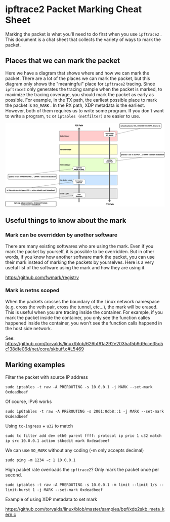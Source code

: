 # ipftrace2 Packet Marking Cheat Sheet

Marking the packet is what you'll need to do first when you use `ipftrace2` . This document is a chat sheet that collects the variety of ways to mark the packet.

## Places that we can mark the packet

Here we have a diagram that shows where and how we can mark the packet. There are a lot of the places we can mark the packet, but this diagram only shows the "meaningful" place for `ipftrace2` tracing. Since `ipftrace2` only generates the tracing sample when the packet is marked, to maximize the tracing coverage, you should mark the packet as early as possible. For example, in the TX path, the earliest possible place to mark the packet is `SO_MARK` . In the RX path,  XDP metadata is the earliest. However, both of them requires us to write some program. If you don't want to write a program, `tc` or `iptables (netfilter)` are easier to use.

![ipftrace2_marking.drawio.pdf](ipftrace2_marking.drawio.png)

## Useful things to know about the mark

### Mark can be overridden by another software

There are many existing softwares who are using the mark. Even if you mark the packet by yourself, it is possible to be overridden. But in other words, if you know how another software mark the packet, you can use their mark instead of marking the packets by yourselves. Here is a very useful list of the software using the mark and how they are using it.

https://github.com/fwmark/registry

### Mark is netns scoped

When the packets crosses the boundary of the Linux network namespace (e.g. cross the veth pair, cross the tunnel, etc...), the mark will be erased. This is useful when you are tracing inside the container. For example, if you mark the packet inside the container, you only see the function calles happened inside the container, you won't see the function calls happend in the host side network.

See: https://github.com/torvalds/linux/blob/626bf91a292e2035af5b9d9cce35c5c138dfe06d/net/core/skbuff.c#L5469

## Marking examples

Filter the packet with source IP address

```
sudo iptables -t raw -A PREROUTING -s 10.0.0.1 -j MARK --set-mark 0xdeadbeef
```

Of course, IPv6 works

```
sudo ip6tables -t raw -A PREROUTING -s 2001:0db8::1 -j MARK --set-mark 0xdeadbeef
```

Using `tc-ingress` + `u32` to match

```
sudo tc filter add dev eth0 parent ffff: protocol ip prio 1 u32 match ip src 10.0.0.1 action skbedit mark 0xdeadbeef
```

We can use `SO_MARK` without any coding (-m only accepts decimal)

```
sudo ping -m 1234 -c 1 10.0.0.1
```

High packet rate overloads the `ipftrace2`? Only mark the packet once per second.

```
sudo iptables -t raw -A PREROUTING -s 10.0.0.1 -m limit --limit 1/s --limit-burst 1 -j MARK --set-mark 0xdeadbeef
```

Example of using XDP metadata to set mark

https://github.com/torvalds/linux/blob/master/samples/bpf/xdp2skb_meta_kern.c

